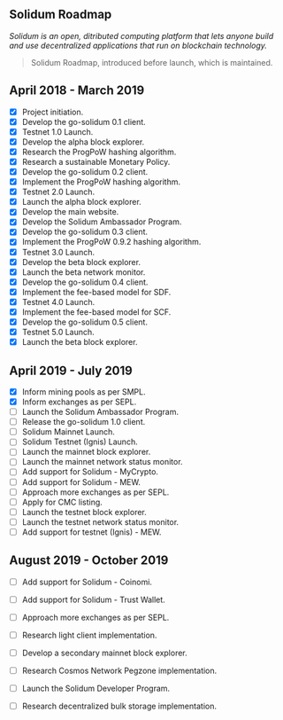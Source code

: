 ## Solidum Roadmap

*Solidum is an open, ditributed computing platform that lets anyone build and use decentralized applications that run on blockchain technology.*

> Solidum Roadmap, introduced before launch, which is maintained.

## April 2018 - March 2019

- [x] Project initiation.
- [x] Develop the go-solidum 0.1 client.
- [x] Testnet 1.0 Launch.
- [x] Develop the alpha block explorer.
- [x] Research the ProgPoW hashing algorithm.
- [x] Research a sustainable Monetary Policy.
- [x] Develop the go-solidum 0.2 client.
- [x] Implement the ProgPoW hashing algorithm.
- [x] Testnet 2.0 Launch.
- [x] Launch the alpha block explorer.
- [x] Develop the main website.
- [x] Develop the Solidum Ambassador Program.
- [x] Develop the go-solidum 0.3 client.
- [x] Implement the ProgPoW 0.9.2 hashing algorithm.
- [x] Testnet 3.0 Launch.
- [x] Develop the beta block explorer.
- [x] Launch the beta network monitor.
- [x] Develop the go-solidum 0.4 client.
- [x] Implement the fee-based model for SDF.
- [x] Testnet 4.0 Launch.
- [x] Implement the fee-based model for SCF.
- [x] Develop the go-solidum 0.5 client.
- [x] Testnet 5.0 Launch.
- [x] Launch the beta block explorer.

## April 2019 - July 2019

- [x] Inform mining pools as per SMPL.
- [x] Inform exchanges as per SEPL.
- [ ] Launch the Solidum Ambassador Program.
- [ ] Release the go-solidum 1.0 client.
- [ ] Solidum Mainnet Launch.
- [ ] Solidum Testnet (Ignis) Launch.
- [ ] Launch the mainnet block explorer.
- [ ] Launch the mainnet network status monitor.
- [ ] Add support for Solidum - MyCrypto.
- [ ] Add support for Solidum - MEW.
- [ ] Approach more exchanges as per SEPL.
- [ ] Apply for CMC listing.
- [ ] Launch the testnet block explorer.
- [ ] Launch the testnet network status monitor.
- [ ] Add support for testnet (Ignis) - MEW.

## August 2019 - October 2019

- [ ] Add support for Solidum - Coinomi.
- [ ] Add support for Solidum - Trust Wallet.
- [ ] Approach more exchanges as per SEPL.
- [ ] Research light client implementation.
- [ ] Develop a secondary mainnet block explorer.
- [ ] Research Cosmos Network Pegzone implementation.
- [ ] Launch the Solidum Developer Program.
- [ ] Research decentralized bulk storage implementation.

